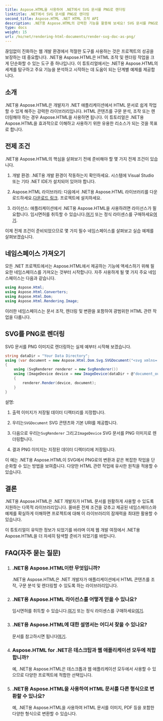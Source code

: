 ```yaml
---
title: Aspose.HTML을 사용하여 .NET에서 SVG 문서를 PNG로 렌더링
linktitle: .NET에서 SVG 문서를 PNG로 렌더링
second_title: Aspose.HTML .NET HTML 조작 API
description: .NET용 Aspose.HTML의 강력한 기능을 활용해 보세요! SVG 문서를 PNG로 쉽게 렌더링하는 방법을 알아보세요. 단계별 예시와 FAQ를 살펴보세요. 지금 시작하세요!
type: docs
weight: 15
url: /ko/net/rendering-html-documents/render-svg-doc-as-png/
---
```


끊임없이 진화하는 웹 개발 환경에서 적절한 도구를 사용하는 것은 프로젝트의 성공을 보장하는 데 중요합니다. .NET용 Aspose.HTML은 HTML 조작 및 렌더링 작업을 크게 단순화할 수 있는 도구 중 하나입니다. 이 튜토리얼에서는 .NET용 Aspose.HTML의 세계를 탐구하고 주요 기능을 분석하고 시작하는 데 도움이 되는 단계별 예제를 제공합니다.

## 소개

.NET용 Aspose.HTML은 개발자가 .NET 애플리케이션에서 HTML 문서로 쉽게 작업할 수 있게 해주는 강력한 라이브러리입니다. HTML 콘텐츠를 구문 분석, 조작 또는 렌더링해야 하는 경우 Aspose.HTML을 사용하면 됩니다. 이 튜토리얼은 .NET용 Aspose.HTML을 효과적으로 이해하고 사용하기 위한 유용한 리소스가 되는 것을 목표로 합니다.

## 전제 조건

.NET용 Aspose.HTML의 핵심을 살펴보기 전에 준비해야 할 몇 가지 전제 조건이 있습니다.

1. 개발 환경: .NET용 개발 환경이 작동하는지 확인하세요. 시스템에 Visual Studio 또는 기타 .NET IDE가 설치되어 있어야 합니다.

2.  Aspose.HTML 라이브러리: 다음에서 .NET용 Aspose.HTML 라이브러리를 다운로드하세요.[다운로드 링크](https://releases.aspose.com/html/net/). 프로젝트에 설치하세요.

3.  라이선스: 애플리케이션에서 .NET용 Aspose.HTML을 사용하려면 라이선스가 필요합니다. 임시면허를 취득할 수 있습니다.[여기](https://purchase.aspose.com/temporary-license/) 또는 정식 라이센스를 구매하세요[여기](https://purchase.aspose.com/buy).

이제 전제 조건이 준비되었으므로 몇 가지 필수 네임스페이스를 살펴보고 실습 예제를 살펴보겠습니다.

## 네임스페이스 가져오기

모든 .NET 프로젝트에서는 Aspose.HTML에서 제공하는 기능에 액세스하기 위해 필요한 네임스페이스를 가져오는 것부터 시작합니다. 자주 사용하게 될 몇 가지 주요 네임스페이스는 다음과 같습니다.

```csharp
using Aspose.Html;
using Aspose.Html.Converters;
using Aspose.Html.Dom;
using Aspose.Html.Rendering.Image;
```

이러한 네임스페이스는 문서 조작, 렌더링 및 변환을 포함하여 광범위한 HTML 관련 작업을 다룹니다.

## SVG를 PNG로 렌더링

SVG 문서를 PNG 이미지로 렌더링하는 실제 예부터 시작해 보겠습니다.

```csharp
string dataDir = "Your Data Directory";
using (var document = new Aspose.Html.Dom.Svg.SVGDocument("<svg xmlns='http://www.w3.org/2000/svg'><circle cx='50' cy='50' r='40'/></svg>", @"c:\work\"))
{
    using (SvgRenderer renderer = new SvgRenderer())
    using (ImageDevice device = new ImageDevice(dataDir + @"document_out.png"))
    {
        renderer.Render(device, document);
    }
}
```

설명:

1. 출력 이미지가 저장될 데이터 디렉터리를 지정합니다.

2.  우리는`SVGDocument` SVG 콘텐츠와 기본 URI를 제공합니다.

3.  다음으로 우리는`SvgRenderer` 그리고`ImageDevice` SVG 문서를 PNG 이미지로 렌더링합니다.

4. 결과 PNG 이미지는 지정된 데이터 디렉터리에 저장됩니다.

이 예는 .NET용 Aspose.HTML이 SVG에서 PNG로의 변환과 같은 복잡한 작업을 단순화할 수 있는 방법을 보여줍니다. 다양한 HTML 관련 작업에 유사한 원칙을 적용할 수 있습니다.

## 결론

.NET용 Aspose.HTML은 .NET 개발자가 HTML 문서를 원활하게 사용할 수 있도록 지원하는 다목적 라이브러리입니다. 올바른 전제 조건을 갖추고 제공된 네임스페이스와 예제를 확실하게 이해하면 프로젝트에 대해 이 라이브러리의 잠재력을 최대한 활용할 수 있습니다.

이 튜토리얼이 유익한 정보가 되었기를 바라며 이제 웹 개발 여정에서 .NET용 Aspose.HTML을 더 자세히 탐색할 준비가 되었기를 바랍니다.

## FAQ(자주 묻는 질문)

1. ### .NET용 Aspose.HTML이란 무엇입니까?
   .NET용 Aspose.HTML은 .NET 개발자가 애플리케이션에서 HTML 콘텐츠를 조작, 구문 분석 및 렌더링할 수 있도록 하는 라이브러리입니다.

2. ### .NET용 Aspose.HTML 라이선스를 어떻게 얻을 수 있나요?
    임시면허를 취득할 수 있습니다.[여기](https://purchase.aspose.com/temporary-license/) 또는 정식 라이센스를 구매하세요[여기](https://purchase.aspose.com/buy).

3. ### .NET용 Aspose.HTML에 대한 설명서는 어디서 찾을 수 있나요?
    문서를 참고하시면 됩니다[여기](https://reference.aspose.com/html/net/).

4. ### Aspose.HTML for .NET은 데스크탑과 웹 애플리케이션 모두에 적합합니까?
   예, .NET용 Aspose.HTML은 데스크톱과 웹 애플리케이션 모두에서 사용할 수 있으므로 다양한 프로젝트에 적합한 선택입니다.

5. ### .NET용 Aspose.HTML을 사용하여 HTML 문서를 다른 형식으로 변환할 수 있나요?
   예, .NET용 Aspose.HTML을 사용하여 HTML 문서를 이미지, PDF 등을 포함한 다양한 형식으로 변환할 수 있습니다.
